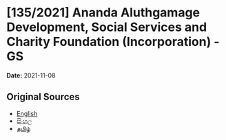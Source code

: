 # [135/2021] Ananda Aluthgamage Development, Social Services and Charity Foundation (Incorporation) - GS

**Date:** 2021-11-08

## Original Sources

- [English](https://documents.gov.lk/view/bills/2021/11/135-2021_E.pdf)
- [සිංහල](https://documents.gov.lk/view/bills/2021/11/135-2021_S.pdf)
- [தமிழ்](https://documents.gov.lk/view/bills/2021/11/135-2021_T.pdf)
